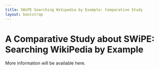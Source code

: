 ```yaml
---
title: SWiPE Searching Wikipedia by Example: Comparative Study
layout: bootstrap
---
```



# A Comparative Study about SWiPE: Searching WikiPedia by Example

More information will be available here.
